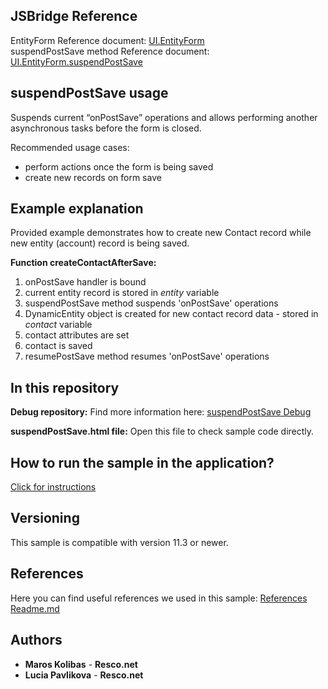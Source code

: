 ## JSBridge Reference

EntityForm Reference document: [UI.EntityForm](https://www.resco.net/javascript-bridge-reference/#MobileCRM_UI_EntityForm)
<br />suspendPostSave method Reference document: [UI.EntityForm.suspendPostSave](https://www.resco.net/javascript-bridge-reference/#MobileCRM_UI_EntityForm_suspendPostSave)

## suspendPostSave usage

Suspends current “onPostSave” operations and allows performing another asynchronous tasks before the form is closed.

Recommended usage cases:
- perform actions once the form is being saved
- create new records on form save

## Example explanation

Provided example demonstrates how to create new Contact record while new entity (account) record is being saved.

**Function createContactAfterSave:**
1. onPostSave handler is bound
2. current entity record is stored in *entity* variable
3. suspendPostSave method suspends 'onPostSave' operations
4. DynamicEntity object is created for new contact record data - stored in *contact* variable
5. contact attributes are set
6. contact is saved
7. resumePostSave method resumes 'onPostSave' operations

## In this repository
    
**Debug repository:**
Find more information here: [suspendPostSave Debug](https://github.com/Resconet/JSBridge/tree/master/samples/UI/EntityForm/suspendPostSave/Debug)

**suspendPostSave.html file:**
Open this file to check sample code directly.

## How to run the sample in the application?

[Click for instructions](https://github.com/Resconet/JSBridge/tree/master/samples)

## Versioning

This sample is compatible with version 11.3 or newer.

## References

Here you can find useful references we used in this sample: [References Readme.md](https://github.com/Resconet/JSBridge/blob/master/README.md) 

## Authors

* **Maros Kolibas** - **Resco.net**
* **Lucia Pavlikova** - **Resco.net**
